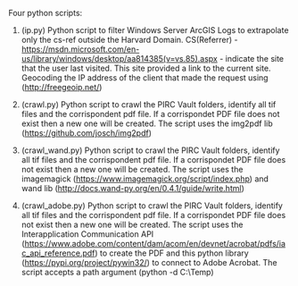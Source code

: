 Four python scripts:

1. (ip.py) Python script to filter Windows Server ArcGIS Logs to extrapolate only the cs-ref
outside the Harvard Domain. CS(Referrer) - https://msdn.microsoft.com/en-us/library/windows/desktop/aa814385(v=vs.85).aspx - indicate
the site that the user last visited. This site provided a link to the current site. 
Geocoding the IP address of the client that made the request using (http://freegeoip.net/)

2. (crawl.py) Python script to crawl the PIRC Vault folders, identify all tif files and the corrispondent pdf file. If a corrispondet 
PDF file does not exist then a new one will be created. The script uses the img2pdf lib (https://github.com/josch/img2pdf)

3. (crawl_wand.py) Python script to crawl the PIRC Vault folders, identify all tif files and the corrispondent pdf file. If a corrispondet 
PDF file does not exist then a new one will be created. The script uses the imagemagick (https://www.imagemagick.org/script/index.php) 
and wand lib (http://docs.wand-py.org/en/0.4.1/guide/write.html)

4. (crawl_adobe.py) Python script to crawl the PIRC Vault folders, identify all tif files and the corrispondent pdf file. If a corrispondet 
PDF file does not exist then a new one will be created. The script uses the Interapplication Communication API (https://www.adobe.com/content/dam/acom/en/devnet/acrobat/pdfs/iac_api_reference.pdf) to create the PDF and this python library (https://pypi.org/project/pywin32/) to connect to Adobe Acrobat.
The script accepts a path argument (python -d C:\Temp) 

 